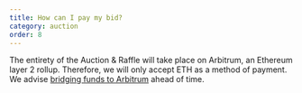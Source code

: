 ```yaml
---
title: How can I pay my bid?
category: auction
order: 8
---
```


The entirety of the Auction & Raffle will take place on Arbitrum, an Ethereum layer 2 rollup. Therefore, we will only accept ETH as a method of payment. We advise [bridging funds to Arbitrum](https://arbitrum.io/) ahead of time.
